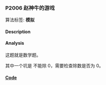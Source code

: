 ### P2006 赵神牛的游戏

算法标签: **模拟**


#### Description

#### Analysis

这题就是数学题。

其中一个坑是 不能除 0，需要检查除数是否为 0。

#### [Code](../cpp/p2006.cpp)
